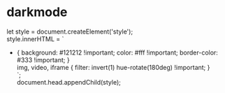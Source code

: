 # darkmode


let style = document.createElement('style');  
style.innerHTML = `  
  * { background: #121212 !important; color: #fff !important; border-color: #333 !important; }  
  img, video, iframe { filter: invert(1) hue-rotate(180deg) !important; }  
`;  
document.head.appendChild(style);
